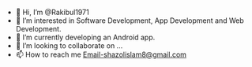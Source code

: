 - 👋 Hi, I’m @Rakibul1971
- 👀 I’m interested in Software Development, App Development and Web Development.
- 🌱 I’m currently developing an Android app.
- 💞️ I’m looking to collaborate on ...
- 📫 How to reach me Email-shazolislam8@gmail.com

<!---
Rakibul1971/Rakibul1971 is a ✨ special ✨ repository because its `README.md` (this file) appears on your GitHub profile.
You can click the Preview link to take a look at your changes.
--->
